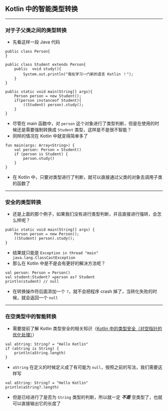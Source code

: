 ## Kotlin 中的智能类型转换

---

### 对于子父类之间的类型转换

+ 先看这样一段 Java 代码

```
public class Person{
}

public class Student extends Person{
    public  void study(){
        System.out.println("我在学习一门新的语言 Kotlin ！");
    }
}

public static void main(String[] args){
    Person person = new Student();
    if(person instanceof Student){
        ((Student) person).study();
    }
}
```

+ 尽管在 main 函数中，对 `person` 这个对象进行了类型判断，但是在使用的时候还是需要强制转换成 `Student` 类型，这样是不是很不智能？
+ 同样的情况在 Kotlin 中就变得简单多了

```
fun main(args: Array<String>) {
    val person: Person = Student()
    if (person is Student) {
        person.study()
    }
}
```

+ 在 Kotlin 中，只要对类型进行了判断，就可以直接通过父类的对象去调用子类的函数了

---

### 安全的类型转换
+ 还是上面的那个例子，如果我们没有进行类型判断，并且直接进行强转，会怎么样呢？

```
public static void main(String[] args) {
    Person person = new Person();
    ((Student) person).study();
}
```

+ 结果就只能是 `Exception in thread "main" java.lang.ClassCastException`
+ 那么在 Kotlin 中是不是会有更好的解决方法呢？

```
val person: Person = Person()
val student:Student? =person as? Student
println(student) // null
```
+ 在转换操作符后面添加一个 `?`，就不会把程序 crash 掉了，当转化失败的时候，就会返回一个 `null`


---

### 在空类型中的智能转换
+ 需要提前了解 Kotlin 类型安全的相关知识（[Kotlin 中的类型安全（对空指针的优化处理）](https://www.jianshu.com/p/68927b1790b4)）

```
val aString: String? = "Hello Kotlin"
if (aString is String) {
    println(aString.length)
}
```

+ `aString` 在定义的时候定义成了有可能为 `null`，按照之前的写法，我们需要这样写

```
val aString: String? = "Hello Kotlin"
println(aString?.length)
```

+ 但是已经进行了是否为 `String` 类型的判断，所以就一定 ***不是*** 空类型了，也就可以直接输出它的长度了